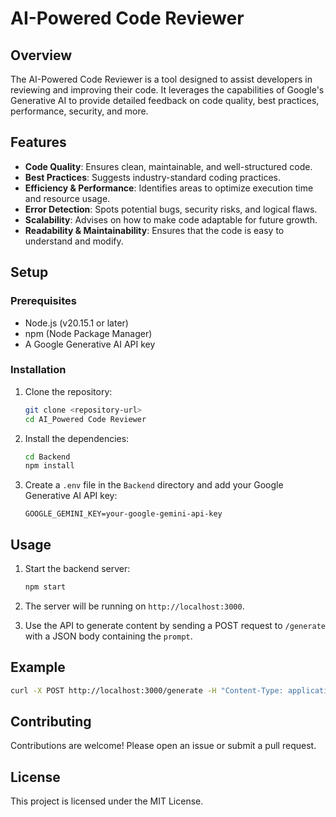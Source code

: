 # AI-Powered Code Reviewer

## Overview

The AI-Powered Code Reviewer is a tool designed to assist developers in reviewing and improving their code. It leverages the capabilities of Google's Generative AI to provide detailed feedback on code quality, best practices, performance, security, and more.

## Features

- **Code Quality**: Ensures clean, maintainable, and well-structured code.
- **Best Practices**: Suggests industry-standard coding practices.
- **Efficiency & Performance**: Identifies areas to optimize execution time and resource usage.
- **Error Detection**: Spots potential bugs, security risks, and logical flaws.
- **Scalability**: Advises on how to make code adaptable for future growth.
- **Readability & Maintainability**: Ensures that the code is easy to understand and modify.

## Setup

### Prerequisites

- Node.js (v20.15.1 or later)
- npm (Node Package Manager)
- A Google Generative AI API key

### Installation

1. Clone the repository:
    ```sh
    git clone <repository-url>
    cd AI_Powered Code Reviewer
    ```

2. Install the dependencies:
    ```sh
    cd Backend
    npm install
    ```

3. Create a `.env` file in the `Backend` directory and add your Google Generative AI API key:
    ```plaintext
    GOOGLE_GEMINI_KEY=your-google-gemini-api-key
    ```

## Usage

1. Start the backend server:
    ```sh
    npm start
    ```

2. The server will be running on `http://localhost:3000`.

3. Use the API to generate content by sending a POST request to `/generate` with a JSON body containing the `prompt`.

## Example

```sh
curl -X POST http://localhost:3000/generate -H "Content-Type: application/json" -d '{"prompt": "Review this code..."}'
```

## Contributing

Contributions are welcome! Please open an issue or submit a pull request.

## License

This project is licensed under the MIT License.
